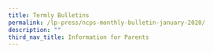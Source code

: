 ```yaml
---
title: Termly Bulletins
permalink: /lp-press/ncps-monthly-bulletin-january-2020/
description: ""
third_nav_title: Information for Parents
---
```

